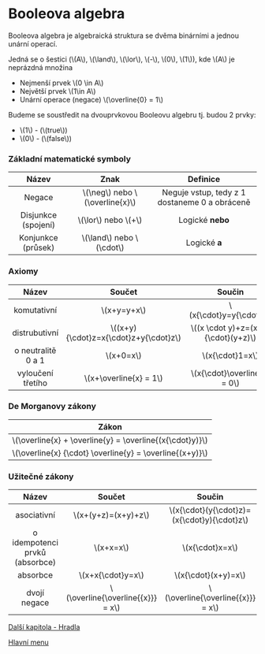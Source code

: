 # Booleova algebra

Booleova algebra je algebraická struktura se dvěma binárními a jednou unární operací.

Jedná se o šestici (\\(A\\), \\(\land\\), \\(\lor\\), \\(-\\),  \\(0\\), \\(1\\)), kde \\(A\\) je neprázdná množina

- Nejmenší prvek \\(0 \in A\\)
- Největší prvek \\(1\in A\\)
- Unární operace (negace) \\(\overline{0} = 1\\)

Budeme se soustředit na dvouprvkovou Booleovu algebru tj. budou 2 prvky: 
- \\(1\\) - (\\(true\\))
- \\(0\\) - (\\(false\\))

### Základní matematické symboly

| Název | Znak | Definice |
| :-:|:-:|:-:|
| Negace | \\(\neg\\) nebo \\(\overline{x}\\) | Neguje vstup, tedy z 1 dostaneme 0 a obráceně |
| Disjunkce (spojení) | \\(\lor\\) nebo \\(+\\)  | Logické **nebo** |
| Konjunkce (průsek) | \\(\land\\) nebo \\(\cdot\\) | Logické **a** |


### Axiomy
| Název | Součet | Součin |
|:-----:|:-------:|:-:|
| komutativní | \\(x+y=y+x\\) | \\(x{\cdot}y=y{\cdot}x\\) |
| distrubutivní | \\((x+y){\cdot}z=x{\cdot}z+y{\cdot}z\\) | \\((x \cdot y)+z=(x+z){\cdot}(y+z)\\) |
| o neutralitě 0 a 1 | \\(x+0=x\\) | \\(x{\cdot}1=x\\) |
| vyloučení třetího | \\(x+\overline{x} = 1\\) | \\(x{\cdot}\overline{x} = 0\\) |

### De Morganovy zákony
| Zákon |
|:-----:|
|\\(\overline{x} + \overline{y} = \overline{(x{\cdot}y)}\\)|
|\\(\overline{x} {\cdot} \overline{y} = \overline{(x+y)}\\)|

### Užitečné zákony
|Název| Součet | Součin |
|:-----:|:-------:|:-:|
| asociativní | \\(x+(y+z)=(x+y)+z\\) | \\(x{\cdot}(y{\cdot}z)=(x{\cdot}y){\cdot}z\\) |
| o idempotenci prvků (absorbce) |\\(x+x=x\\)|\\(x{\cdot}x=x\\)|
| absorbce | \\(x+x{\cdot}y=x\\) | \\(x{\cdot}(x+y)=x\\) |
| dvojí negace | \\(\overline{\overline{{x}}} = x\\) | \\(\overline{\overline{{x}}} = x\\) |


[Další kapitola - Hradla](/kapitoly/hradla.md)

[Hlavní menu](/README.md)
